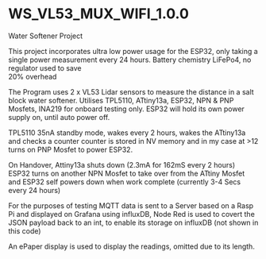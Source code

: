 # WS_VL53_MUX_WIFI_1.0.0
Water Softener Project

  This project incorporates ultra low power usage for the ESP32, only taking a single 
  power measurement every 24 hours. Battery chemistry LiFePo4, no regulator used to save   
  20% overhead
  
  The Program uses 2 x VL53 Lidar sensors to measure the distance in a salt block water softener.
  Utilises TPL5110, ATtiny13a, ESP32, NPN & PNP Mosfets, INA219 for onboard testing only.
  ESP32 will hold its own power supply on, until auto power off.
  
  TPL5110 35nA standby mode, wakes every 2 hours, wakes the ATtiny13a and checks a counter
  counter is stored in NV memory and in my case at >12 turns on  PNP Mosfet to power ESP32.
  
  On Handover, Attiny13a shuts down (2.3mA for 162mS every 2 hours)
  ESP32 turns on another NPN Mosfet to take over from the ATtiny Mosfet and ESP32 self powers 
  down when work complete (currently 3-4 Secs every 24 hours) 

  For the purposes of testing MQTT data is sent to a Server based on a Rasp Pi and displayed on Grafana using influxDB,
  Node Red is used to covert the JSON payload  back to an int, to enable its storage on influxDB (not shown in this code)

  An ePaper display is used to display the readings, omitted due to its length.
  
  
